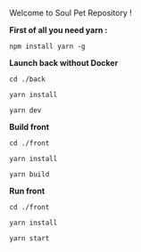 Welcome to Soul Pet Repository !

**First of all you need yarn :** 

`npm install yarn -g`

**Launch back without Docker**

`cd ./back`

`yarn install`

`yarn dev`

**Build front**

`cd ./front`

`yarn install`

`yarn build`

**Run front** 

`cd ./front`

`yarn install`

`yarn start`
